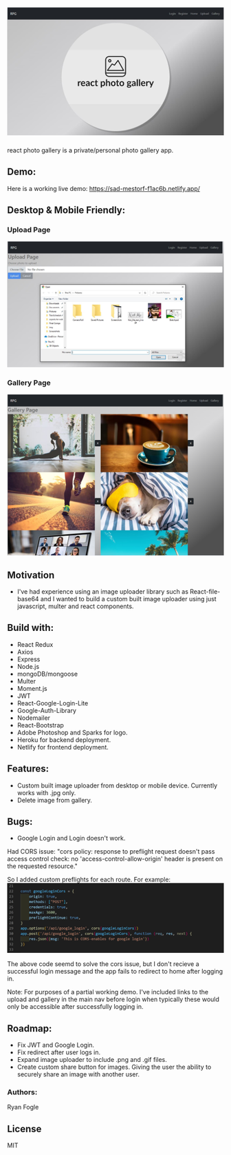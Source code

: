# ![](https://github.com/RMFogle/photo-gallery/blob/main/client/src/img/react_photoGallery_home.png)

react photo gallery is a private/personal photo gallery app. 

## Demo: 
Here is a working live demo: https://sad-mestorf-f1ac6b.netlify.app/

## Desktop & Mobile Friendly: 

### Upload Page 
![](https://github.com/RMFogle/photo-gallery/blob/main/client/src/img/uploadImage.png)

### Gallery Page 
![](https://github.com/RMFogle/photo-gallery/blob/main/client/src/img/galleryPage.png)

## Motivation 
- I've had experience using an image uploader library such as React-file-base64 and I wanted to build a custom built image uploader using just javascript, multer and react components. 

## Build with: 
- React Redux
- Axios
- Express 
- Node.js
- mongoDB/mongoose
- Multer
- Moment.js
- JWT
- React-Google-Login-Lite
- Google-Auth-Library
- Nodemailer 
- React-Bootstrap
- Adobe Photoshop and Sparks for logo.
- Heroku for backend deployment. 
- Netlify for frontend deployment.

## Features: 
- Custom built image uploader from desktop or mobile device. Currently works with .jpg only. 
- Delete image from gallery. 

## Bugs: 
- Google Login and Login doesn't work. 

Had CORS issue: "cors policy: response to preflight request doesn't pass access control check: no 'access-control-allow-origin' header is present on the requested resource." 

So I added custom preflights for each route. For example: 
![](https://github.com/RMFogle/photo-gallery/blob/main/client/src/img/cors_preflight_googlelogin.png)

The above code seemd to solve the cors issue, but I don't recieve a successful login message and the app fails to redirect to home after logging in. 

Note: For purposes of a partial working demo. I've included links to the upload and gallery in the main nav before login when typically these would only be accessible after successfully logging in. 

## Roadmap: 
- Fix JWT and Google Login. 
- Fix redirect after user logs in. 
- Expand image uploader to include .png and .gif files. 
- Create custom share button for images. Giving the user the ability to securely share an image with another user. 

### Authors: 
Ryan Fogle 

## License 
MIT 